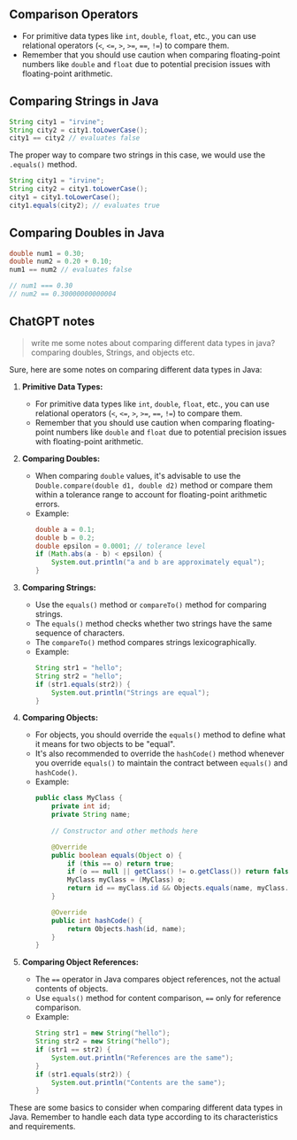 ## Comparison Operators
   - For primitive data types like `int`, `double`, `float`, etc., you can use relational operators (`<`, `<=`, `>`, `>=`, `==`, `!=`) to compare them.
   - Remember that you should use caution when comparing floating-point numbers like `double` and `float` due to potential precision issues with floating-point arithmetic.

## Comparing Strings in Java

```java
String city1 = "irvine";
String city2 = city1.toLowerCase();
city1 == city2 // evaluates false
```

The proper way to compare two strings in this case, we would use the `.equals()` method.


```java
String city1 = "irvine";
String city2 = city1.toLowerCase();
city1 = city1.toLowerCase();
city1.equals(city2); // evaluates true
```

## Comparing Doubles in Java

```java
double num1 = 0.30;
double num2 = 0.20 + 0.10;
num1 == num2 // evaluates false

// num1 === 0.30
// num2 == 0.30000000000004
```


## ChatGPT notes

> write me some notes about comparing different data types in java? comparing doubles, Strings, and objects etc.

Sure, here are some notes on comparing different data types in Java:

1. **Primitive Data Types:**
   - For primitive data types like `int`, `double`, `float`, etc., you can use relational operators (`<`, `<=`, `>`, `>=`, `==`, `!=`) to compare them.
   - Remember that you should use caution when comparing floating-point numbers like `double` and `float` due to potential precision issues with floating-point arithmetic.

2. **Comparing Doubles:**
   - When comparing `double` values, it's advisable to use the `Double.compare(double d1, double d2)` method or compare them within a tolerance range to account for floating-point arithmetic errors.
   - Example:
     ```java
     double a = 0.1;
     double b = 0.2;
     double epsilon = 0.0001; // tolerance level
     if (Math.abs(a - b) < epsilon) {
         System.out.println("a and b are approximately equal");
     }
     ```

3. **Comparing Strings:**
   - Use the `equals()` method or `compareTo()` method for comparing strings.
   - The `equals()` method checks whether two strings have the same sequence of characters.
   - The `compareTo()` method compares strings lexicographically.
   - Example:
     ```java
     String str1 = "hello";
     String str2 = "hello";
     if (str1.equals(str2)) {
         System.out.println("Strings are equal");
     }
     ```

4. **Comparing Objects:**
   - For objects, you should override the `equals()` method to define what it means for two objects to be "equal".
   - It's also recommended to override the `hashCode()` method whenever you override `equals()` to maintain the contract between `equals()` and `hashCode()`.
   - Example:
     ```java
     public class MyClass {
         private int id;
         private String name;
         
         // Constructor and other methods here

         @Override
         public boolean equals(Object o) {
             if (this == o) return true;
             if (o == null || getClass() != o.getClass()) return false;
             MyClass myClass = (MyClass) o;
             return id == myClass.id && Objects.equals(name, myClass.name);
         }

         @Override
         public int hashCode() {
             return Objects.hash(id, name);
         }
     }
     ```

5. **Comparing Object References:**
   - The `==` operator in Java compares object references, not the actual contents of objects.
   - Use `equals()` method for content comparison, `==` only for reference comparison.
   - Example:
     ```java
     String str1 = new String("hello");
     String str2 = new String("hello");
     if (str1 == str2) {
         System.out.println("References are the same");
     }
     if (str1.equals(str2)) {
         System.out.println("Contents are the same");
     }
     ```

These are some basics to consider when comparing different data types in Java. Remember to handle each data type according to its characteristics and requirements.